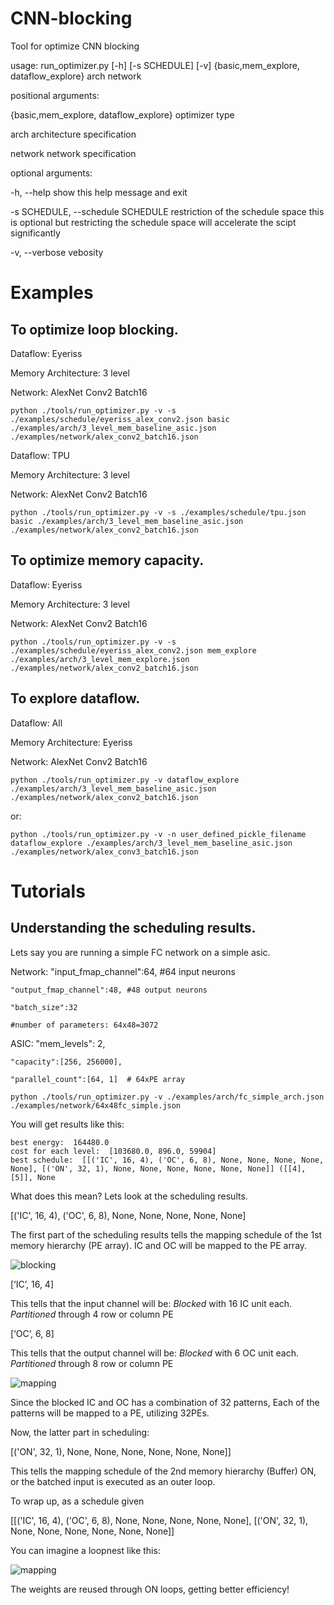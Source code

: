 # CNN-blocking
Tool for optimize CNN blocking

usage: run_optimizer.py [-h] [-s SCHEDULE] [-v]
                        {basic,mem_explore, dataflow_explore} arch network

positional arguments:
  
  {basic,mem_explore, dataflow_explore}   optimizer type

  arch                  architecture specification

  network               network specification

optional arguments:

  -h, --help            show this help message and exit

  -s SCHEDULE, --schedule SCHEDULE restriction of the schedule space
  this is optional but restricting the schedule space will accelerate the scipt significantly

  -v, --verbose         vebosity


# Examples
## To optimize loop blocking.
Dataflow: Eyeriss

Memory Architecture: 3 level

Network: AlexNet Conv2 Batch16

```
python ./tools/run_optimizer.py -v -s ./examples/schedule/eyeriss_alex_conv2.json basic ./examples/arch/3_level_mem_baseline_asic.json ./examples/network/alex_conv2_batch16.json 
```

Dataflow: TPU

Memory Architecture: 3 level

Network: AlexNet Conv2 Batch16

```
python ./tools/run_optimizer.py -v -s ./examples/schedule/tpu.json basic ./examples/arch/3_level_mem_baseline_asic.json ./examples/network/alex_conv2_batch16.json
```

## To optimize memory capacity.
Dataflow: Eyeriss

Memory Architecture: 3 level

Network: AlexNet Conv2 Batch16

```
python ./tools/run_optimizer.py -v -s ./examples/schedule/eyeriss_alex_conv2.json mem_explore ./examples/arch/3_level_mem_explore.json ./examples/network/alex_conv2_batch16.json
```

## To explore dataflow.
Dataflow: All

Memory Architecture: Eyeriss

Network: AlexNet Conv2 Batch16

```
python ./tools/run_optimizer.py -v dataflow_explore ./examples/arch/3_level_mem_baseline_asic.json ./examples/network/alex_conv2_batch16.json
```

or:

```
python ./tools/run_optimizer.py -v -n user_defined_pickle_filename dataflow_explore ./examples/arch/3_level_mem_baseline_asic.json ./examples/network/alex_conv3_batch16.json
```

# Tutorials
## Understanding the scheduling results.
Lets say you are running a simple FC network on a simple asic.

Network:
    "input_fmap_channel":64, #64 input neurons
    
    "output_fmap_channel":48, #48 output neurons
    
    "batch_size":32
    
    #number of parameters: 64x48=3072
    
ASIC:
    "mem_levels": 2,
    
    "capacity":[256, 256000],
    
    "parallel_count":[64, 1]  # 64xPE array
    

```
python ./tools/run_optimizer.py -v ./examples/arch/fc_simple_arch.json ./examples/network/64x48fc_simple.json
```

You will get results like this:

```
best energy:  164480.0
cost for each level:  [103680.0, 896.0, 59904]
best schedule:  [[('IC', 16, 4), ('OC', 6, 8), None, None, None, None, None], [('ON', 32, 1), None, None, None, None, None, None]] ([[4], [5]], None
```

What does this mean?
Lets look at the scheduling results.

[('IC', 16, 4), ('OC', 6, 8), None, None, None, None, None]

The first part of the scheduling results tells the mapping schedule of the 1st memory hierarchy (PE array).
IC and OC will be mapped to the PE array.

![blocking](https://image.ibb.co/i8wHUd/1.png)

[‘IC’, 16, 4]

This tells that the input channel will be: 
*Blocked* with 16 IC unit each.
*Partitioned* through 4 row or column PE

[‘OC’, 6, 8]

This tells that the output channel will be: 
*Blocked* with 6 OC unit each.
*Partitioned* through 8 row or column PE

![mapping](https://image.ibb.co/cgNrpd/2.png)

Since the blocked IC and OC has a combination of 32 patterns, 
Each of the patterns will be mapped to a PE, utilizing 32PEs.


Now, the latter part in scheduling:

[('ON', 32, 1), None, None, None, None, None, None]] 

This tells the mapping schedule of the 2nd memory hierarchy (Buffer)
ON, or the batched input is executed as an outer loop.

To wrap up, as a schedule given

[[('IC', 16, 4), ('OC', 6, 8), None, None, None, None, None], [('ON', 32, 1), None, None, None, None, None, None]]

You can imagine a loopnest like this:

![mapping](https://image.ibb.co/diwsUd/image.jpg)

The weights are reused through ON loops, getting better efficiency!



